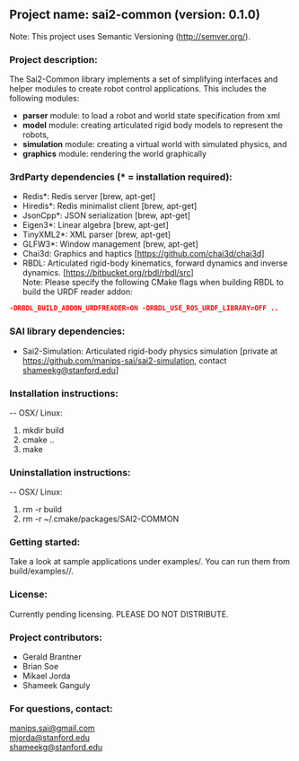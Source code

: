 ## Project name: sai2-common (version: 0.1.0)
Note: This project uses Semantic Versioning (http://semver.org/).

### Project description:
The Sai2-Common library implements a set of simplifying interfaces and helper modules to create robot control applications. This includes the following modules:

* __parser__ module: to load a robot and world state specification from xml
* __model__ module: creating articulated rigid body models to represent the robots, 
* __simulation__ module: creating a virtual world with simulated physics, and
* __graphics__ module: rendering the world graphically

### 3rdParty dependencies (* = installation required):

* Redis*: Redis server [brew, apt-get]
* Hiredis*: Redis minimalist client [brew, apt-get]
* JsonCpp*: JSON serialization [brew, apt-get]
* Eigen3*: Linear algebra [brew, apt-get]
* TinyXML2*: XML parser [brew, apt-get]
* GLFW3*: Window management [brew, apt-get]
* Chai3d: Graphics and haptics [https://github.com/chai3d/chai3d]
* RBDL: Articulated rigid-body kinematics, forward dynamics and inverse dynamics. [https://bitbucket.org/rbdl/rbdl/src]  
Note: Please specify the following CMake flags when building RBDL to build the URDF reader addon: 
``` cmake
-DRBDL_BUILD_ADDON_URDFREADER=ON -DRBDL_USE_ROS_URDF_LIBRARY=OFF ..
```

### SAI library dependencies:
* Sai2-Simulation: Articulated rigid-body physics simulation [private at https://github.com/manips-sai/sai2-simulation, contact shameekg@stanford.edu]


### Installation instructions:
-- OSX/ Linux:

1. mkdir build
2. cmake ..
3. make

### Uninstallation instructions: 
-- OSX/ Linux:

1. rm -r build
2. rm -r ~/.cmake/packages/SAI2-COMMON

### Getting started:
Take a look at sample applications under examples/.
You can run them from build/examples/<x-example>/.

### License:
Currently pending licensing. PLEASE DO NOT DISTRIBUTE.

### Project contributors:
* Gerald Brantner
* Brian Soe
* Mikael Jorda
* Shameek Ganguly

### For questions, contact:
manips.sai@gmail.com  
mjorda@stanford.edu  
shameekg@stanford.edu
